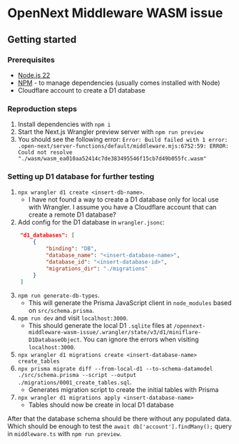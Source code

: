 # OpenNext Middleware WASM issue

## Getting started

### Prerequisites

- [Node.js 22](https://nodejs.org/en/)
- [NPM](https://www.npmjs.com/) - to manage dependencies (usually comes installed with Node)
- Cloudflare account to create a D1 database

### Reproduction steps

1. Install dependencies with `npm i`
2. Start the Next.js Wrangler preview server with `npm run preview`
3. You should see the following error: `Error: Build failed with 1 error:
.open-next/server-functions/default/middleware.mjs:6752:59: ERROR: Could not resolve "./wasm/wasm_ea010aa52414c7de383495546f15cb7d49b055fc.wasm"`

### Setting up D1 database for further testing

1. `npx wrangler d1 create <insert-db-name>`.
   - I have not found a way to create a D1 database only for local use with Wrangler. I assume you have a Cloudflare account that can create a remote D1 database?
3. Add config for the D1 database in `wrangler.jsonc`:
```json
	"d1_databases": [
		{
			"binding": "DB",
			"database_name": "<insert-database-name>",
			"database_id": "<insert-database-id>",
			"migrations_dir": "./migrations"
		}
	]
```
3. `npm run generate-db-types`.
   - This will generate the Prisma JavaScript client in `node_modules` based on `src/schema.prisma`.
5. `npm run dev` and visit `localhost:3000`.
   - This should generate the local D1 `.sqlite` files at `/opennext-middleware-wasm-issue/.wrangler/state/v3/d1/miniflare-D1DatabaseObject`. You can ignore the errors when visiting `localhost:3000`.
7. `npx wrangler d1 migrations create <insert-database-name> create_tables`
8. `npx prisma migrate diff --from-local-d1 --to-schema-datamodel ./src/schema.prisma --script --output ./migrations/0001_create_tables.sql`.
   - Generates migration script to create the initial tables with Prisma
9. `npx wrangler d1 migrations apply <insert-database-name>`
   - Tables should now be create in local D1 database

After that the database schema should be there without any populated data. Which should be enough to test the `await db['account'].findMany();` query in `middleware.ts` with `npm run preview`.
